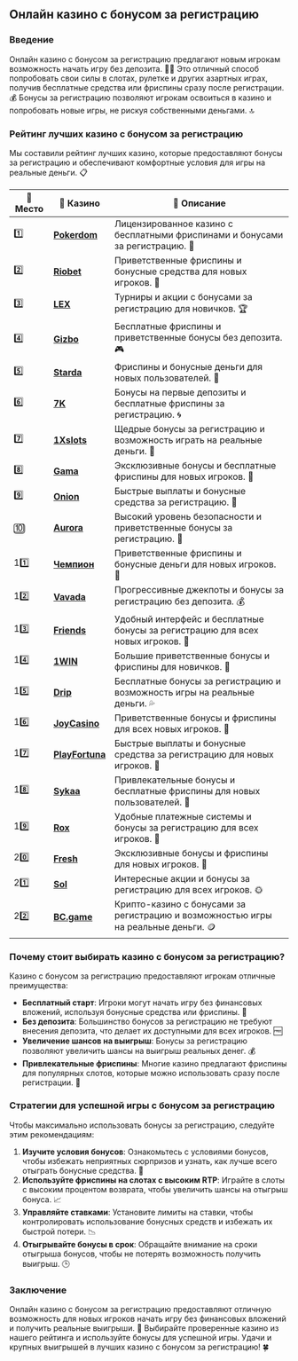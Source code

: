 ## Онлайн казино с бонусом за регистрацию

### Введение
Онлайн казино с бонусом за регистрацию предлагают новым игрокам возможность начать игру без депозита. 🎰💸 Это отличный способ попробовать свои силы в слотах, рулетке и других азартных играх, получив бесплатные средства или фриспины сразу после регистрации. 💰 Бонусы за регистрацию позволяют игрокам освоиться в казино и попробовать новые игры, не рискуя собственными деньгами. 🔝

### Рейтинг лучших казино с бонусом за регистрацию
Мы составили рейтинг лучших казино, которые предоставляют бонусы за регистрацию и обеспечивают комфортные условия для игры на реальные деньги. 📋

| 🥇 **Место** | 🎰 **Казино** | 💬 **Описание** |
|-------------|-------------|----------------|
| 1️⃣ | [**Pokerdom**](https://brandplay.link/4k77v2yx) | Лицензированное казино с бесплатными фриспинами и бонусами за регистрацию. 🎁 |
| 2️⃣ | [**Riobet**](https://brandplay.link/7xBLTPyj) | Приветственные фриспины и бонусные средства для новых игроков. 🤑 |
| 3️⃣ | [**LEX**](https://brandplay.link/zW4hdDFV) | Турниры и акции с бонусами за регистрацию для новичков. 🏆 |
| 4️⃣ | [**Gizbo**](https://brandplay.link/bprXw4YV) | Бесплатные фриспины и приветственные бонусы без депозита. 🎮 |
| 5️⃣ | [**Starda**](https://brandplay.link/fB7xwRFL) | Фриспины и бонусные деньги для новых пользователей. 🌟 |
| 6️⃣ | [**7K**](https://brandplay.link/BvQyFShp) | Бонусы на первые депозиты и бесплатные фриспины за регистрацию. 🌀 |
| 7️⃣ | [**1Xslots**](https://brandplay.link/hSB1khtr) | Щедрые бонусы за регистрацию и возможность играть на реальные деньги. 🎰 |
| 8️⃣ | [**Gama**](https://brandplay.link/j6NMKsDz) | Эксклюзивные бонусы и бесплатные фриспины для новых игроков. 🧩 |
| 9️⃣ | [**Onion**](https://brandplay.link/zBGRVpQ9) | Быстрые выплаты и бонусные средства за регистрацию. 💎 |
| 🔟 | [**Aurora**](https://10trafic-stat2.com/click/668546556bcc6313411604bd/6766/13032/subaccount) | Высокий уровень безопасности и приветственные бонусы за регистрацию. 🚀 |
| 11️⃣ | [**Чемпион**](https://temon-gter.cfd/go/lRq?p80412p304504pcc44t17455) | Приветственные фриспины и бонусные деньги для новых игроков. 🥇 |
| 12️⃣ | [**Vavada**](https://vavadapartner.pro/?promo=ea5c9275-6854-4505-94fc-95ab18221945-linkb2) | Прогрессивные джекпоты и бонусы за регистрацию без депозита. 💰 |
| 13️⃣ | [**Friends**](https://gofriends.run/linkb2) | Удобный интерфейс и бесплатные бонусы за регистрацию для всех новых игроков. 👯 |
| 14️⃣ | [**1WIN**](https://brandplay.link/smXVpBbG) | Большие приветственные бонусы и фриспины для новичков. 🎲 |
| 15️⃣ | [**Drip**](https://drp-ircp01.com/c07e6a3db) | Бесплатные бонусы за регистрацию и возможность игры на реальные деньги. 💦 |
| 16️⃣ | [**JoyCasino**](https://rpc30.call2me.pro/?/ru/registration?apkpop=0&partner=p24970p3291217pc98f) | Приветственные бонусы и фриспины для всех новых игроков. 🎉 |
| 17️⃣ | [**PlayFortuna**](https://fortunapromo.net/alt/playfortuna/registration?0dc4a9362a71feb7e3f165fb8e766f70) | Быстрые выплаты и бонусные средства за регистрацию для новых игроков. 💎 |
| 18️⃣ | [**Sykaa**](https://s-two-way.com/?source=linkb2&pid=30697) | Привлекательные бонусы и бесплатные фриспины для новых пользователей. 🌈 |
| 19️⃣ | [**Rox**](https://rox-pvwfpjgcxe.com/cb1ee18a5) | Удобные платежные системы и бонусы за регистрацию для всех игроков. 💸 |
| 20️⃣ | [**Fresh**](https://fresh-eumwkxwao.com/c3f7b485d) | Эксклюзивные бонусы и фриспины для новых игроков. 🥑 |
| 21️⃣ | [**Sol**](https://sol-mmtdzfbaco.com/cb2415bca) | Интересные акции и бонусы за регистрацию для всех игроков. 🌞 |
| 22️⃣ | [**BC.game**](https://partnerbcgame.com/dcc53d441) | Крипто-казино с бонусами за регистрацию и возможностью игры на реальные деньги. 🪙 |

### Почему стоит выбирать казино с бонусом за регистрацию?
Казино с бонусом за регистрацию предоставляют игрокам отличные преимущества:

- **Бесплатный старт**: Игроки могут начать игру без финансовых вложений, используя бонусные средства или фриспины. 💸
- **Без депозита**: Большинство бонусов за регистрацию не требуют внесения депозита, что делает их доступными для всех игроков. 🆓
- **Увеличение шансов на выигрыш**: Бонусы за регистрацию позволяют увеличить шансы на выигрыш реальных денег. 💰
- **Привлекательные фриспины**: Многие казино предлагают фриспины для популярных слотов, которые можно использовать сразу после регистрации. 🎰

### Стратегии для успешной игры с бонусом за регистрацию
Чтобы максимально использовать бонусы за регистрацию, следуйте этим рекомендациям:

1. **Изучите условия бонусов**: Ознакомьтесь с условиями бонусов, чтобы избежать неприятных сюрпризов и узнать, как лучше всего отыграть бонусные средства. 📜
2. **Используйте фриспины на слотах с высоким RTP**: Играйте в слоты с высоким процентом возврата, чтобы увеличить шансы на отыгрыш бонуса. 📈
3. **Управляйте ставками**: Установите лимиты на ставки, чтобы контролировать использование бонусных средств и избежать их быстрой потери. 📉
4. **Отыгрывайте бонусы в срок**: Обращайте внимание на сроки отыгрыша бонусов, чтобы не потерять возможность получить выигрыш. 🕒

### Заключение
Онлайн казино с бонусом за регистрацию предоставляют отличную возможность для новых игроков начать игру без финансовых вложений и получить реальные выигрыши. 💸 Выбирайте проверенные казино из нашего рейтинга и используйте бонусы для успешной игры. Удачи и крупных выигрышей в лучших казино с бонусом за регистрацию! 🍀
